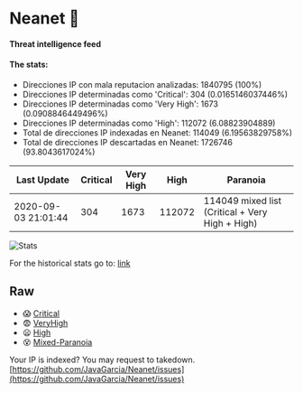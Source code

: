 # Neanet :hocho:
#### Threat intelligence feed
#### The stats:

- Direcciones IP con mala reputacion analizadas: 1840795 (100%)
- Direcciones IP determinadas como 'Critical':  304 (0.0165146037446%)
- Direcciones IP determinadas como 'Very High':  1673 (0.0908846449496%)
- Direcciones IP determinadas como 'High':  112072 (6.08823904889)
- Total de direcciones IP indexadas en Neanet:  114049 (6.19563829758%)
- Total de direcciones IP descartadas en Neanet:  1726746 (93.8043617024%)

| Last Update | Critical | Very High | High | Paranoia |
| --- | --- | --- | --- | --- |
| 2020-09-03 21:01:44 | 304 | 1673 | 112072 | 114049 mixed list (Critical + Very High + High)|

![Stats](https://docs.google.com/spreadsheets/d/e/2PACX-1vSnaNMIXVabIpDJjufMlzH7poXnshF3mgd8Is1g9ytUEzVsP5my4Trn8f-xkoLLQ38xpL3HtmUexLo6/pubchart?oid=501124687&format=image)

For the historical stats go to: [link](/stats.csv)
## Raw
- :scream: [Critical](https://raw.githubusercontent.com/JavaGarcia/Neanet/master/blacklists/neanet_critical.txt)
- :fearful: [VeryHigh](https://raw.githubusercontent.com/JavaGarcia/Neanet/master/blacklists/neanet_veryHigh.txtt)
- :frowning: [High](https://raw.githubusercontent.com/JavaGarcia/Neanet/master/blacklists/neanet_high.txt)
- :dizzy_face: [Mixed-Paranoia](https://raw.githubusercontent.com/JavaGarcia/Neanet/master/blacklists/neanet_all.txt)


Your IP is indexed? You may request to takedown. [https://github.com/JavaGarcia/Neanet/issues](https://github.com/JavaGarcia/Neanet/issues)















































































































































































































































































































































































































































































































































